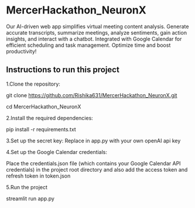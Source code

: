 # MercerHackathon_NeuronX
Our AI-driven web app simplifies virtual meeting content analysis. Generate accurate transcripts, summarize meetings, analyze sentiments, gain action insights, and interact with a chatbot. Integrated with Google Calendar for efficient scheduling and task management. Optimize time and boost productivity!
## Instructions to run this project

1.Clone the repository:

git clone https://github.com/Rishika631/MercerHackathon_NeuronX.git

cd MercerHackathon_NeuronX

2.Install the required dependencies:

pip install -r requirements.txt

3.Set up the secret key:
Replace <your-api-key> in app.py with your own openAI api key

4.Set up the Google Calendar credentials:

Place the credentials.json file (which contains your Google Calendar API credentials) in the project root directory and also add the access token and refresh token in token.json

5.Run the project

streamlit run app.py
